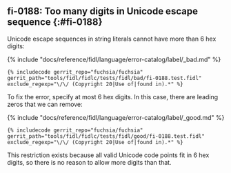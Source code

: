 ## fi-0188: Too many digits in Unicode escape sequence {:#fi-0188}

Unicode escape sequences in string literals cannot have more than 6 hex digits:

{% include "docs/reference/fidl/language/error-catalog/label/_bad.md" %}

```fidl
{% includecode gerrit_repo="fuchsia/fuchsia" gerrit_path="tools/fidl/fidlc/tests/fidl/bad/fi-0188.test.fidl" exclude_regexp="\/\/ (Copyright 20|Use of|found in).*" %}
```

To fix the error, specify at most 6 hex digits. In this case, there are leading
zeros that we can remove:

{% include "docs/reference/fidl/language/error-catalog/label/_good.md" %}

```fidl
{% includecode gerrit_repo="fuchsia/fuchsia" gerrit_path="tools/fidl/fidlc/tests/fidl/good/fi-0188.test.fidl" exclude_regexp="\/\/ (Copyright 20|Use of|found in).*" %}
```

This restriction exists because all valid Unicode code points fit in 6 hex
digits, so there is no reason to allow more digits than that.
